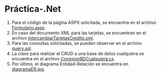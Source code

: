 # Práctica-.Net

1. Para el código de la página ASPX solicitada, se encuentra en el archivo [Formulario.aspx](Formulario.aspx).
2. En caso del documento XML para las tarjetas, se encuentran en el archivo [IntercambiarTarjetasCredito.xml](IntercambiarTarjetasCredito.xml).
3. Para las consultas solicitadas, se pueden observar en el archivo [query.sql](query.sql).
4. La clase para realizar el CRUD a una base de datos cualquiera se encuentra en el archivo [ConexionBDCualquiera.cs](ConexionBDCualquiera.cs).
5. Por último, el diagrama Entidad-Relación se encuentra en [diagramaER.jpg](diagramaER.jpg).

